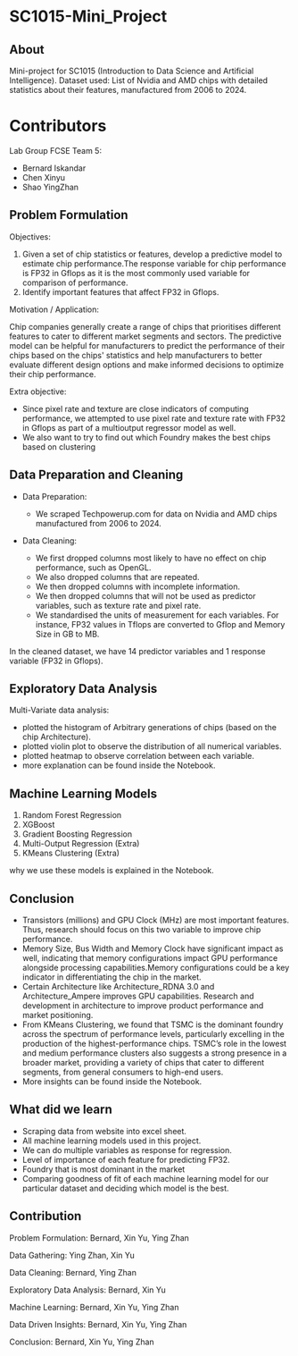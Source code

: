 # SC1015-Mini_Project

## About
Mini-project for SC1015 (Introduction to Data Science and Artificial Intelligence). 
Dataset used: List of Nvidia and AMD chips with detailed statistics about their features, manufactured from 2006 to 2024.

# Contributors
Lab Group FCSE Team 5: 
- Bernard Iskandar
- Chen Xinyu
- Shao YingZhan

## Problem Formulation

Objectives:

1. Given a set of chip statistics or features, develop a predictive model to estimate chip performance.The response variable for chip performance is FP32 in Gflops as it is the most commonly used variable for comparison of performance. 
2. Identify important features that affect FP32 in Gflops. 
       
Motivation / Application:

Chip companies generally create a range of chips that prioritises different features to cater to different market segments and sectors. The predictive model can be helpful for manufacturers to predict the performance of their chips based on the chips' statistics and help manufacturers to better evaluate different design options and make informed decisions to optimize their chip performance.

Extra objective: 
- Since pixel rate and texture are close indicators of computing performance, we attempted to use pixel rate and texture rate with FP32 in Gflops as part of a multioutput regressor model as well.
- We also want to try to find out which Foundry makes the best chips based on clustering
     
## Data Preparation and Cleaning
- Data Preparation:
     - We scraped Techpowerup.com for data on Nvidia and AMD chips manufactured from 2006 to 2024. 
 
- Data Cleaning:
     - We first dropped columns most likely to have no effect on chip performance, such as OpenGL.
     - We also dropped columns that are repeated.
     - We then dropped columns with incomplete information.
     - We then dropped columns that will not be used as predictor variables, such as texture rate and pixel rate.
     - We standardised the units of measurement for each variables. For instance, FP32 values in Tflops are converted to Gflop and Memory Size in GB to MB.
  
In the cleaned dataset, we have 14 predictor variables and 1 response variable (FP32 in Gflops).

## Exploratory Data Analysis

Multi-Variate data analysis: 
- plotted the histogram of Arbitrary generations of chips (based on the chip Architecture).
- plotted violin plot to observe the distribution of all numerical variables.
- plotted heatmap to observe correlation between each variable.
- more explanation can be found inside the Notebook.

## Machine Learning Models

1. Random Forest Regression
2. XGBoost
3. Gradient Boosting Regression
4. Multi-Output Regression (Extra)
5. KMeans Clustering (Extra)

why we use these models is explained in the Notebook.

## Conclusion 
- Transistors (millions) and GPU Clock (MHz) are most important features. Thus, research should focus on this two variable to improve chip performance. 
- Memory Size, Bus Width and Memory Clock have significant impact as well, indicating that memory configurations impact GPU performance alongside processing capabilities.Memory configurations could be a key indicator in differentiating the chip in the market. 
- Certain Architecture like Architecture_RDNA 3.0 and Architecture_Ampere improves  GPU capabilities. Research and development in architecture to improve product performance and market positioning.
- From KMeans Clustering, we found that TSMC is the dominant foundry across the spectrum of performance levels, particularly excelling in the production of the highest-performance chips. TSMC’s role in the lowest and medium performance clusters also suggests a strong presence in a broader market, providing a variety of chips that cater to different segments, from general consumers to high-end users.
- More insights can be found inside the Notebook.


## What did we learn
-  Scraping data from website into excel sheet. 
-  All machine learning models used in this project.
-  We can do multiple variables as response for regression.
-  Level of importance of each feature for predicting FP32.
-  Foundry that is most dominant in the market
-  Comparing goodness of fit of each machine learning model for our particular dataset and deciding which model is the best. 

## Contribution
Problem Formulation: Bernard, Xin Yu, Ying Zhan

Data Gathering: Ying Zhan, Xin Yu

Data Cleaning: Bernard, Ying Zhan

Exploratory Data Analysis: Bernard, Xin Yu

Machine Learning: Bernard, Xin Yu, Ying Zhan

Data Driven Insights: Bernard, Xin Yu, Ying Zhan

Conclusion: Bernard, Xin Yu, Ying Zhan



